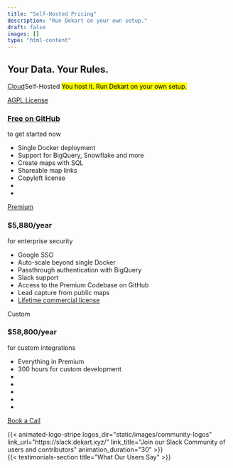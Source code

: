 ```yaml
---
title: "Self-Hosted Pricing"
description: "Run Dekart on your own setup."
draft: false
images: []
type: "html-content"
---
```


<article class="pb-5">
  <div class="pb-3">
    <h1 class="cloud-title display-3"><span>Your Data. Your Rules.</span></h1>
    <p class="lead text-left">
      <span class="btn-group d-inline-block mr-3">
        <a href="/cloud/" class="btn btn-outline-info">Cloud</a><span class="btn btn-info" role="button">Self-Hosted</span>
      </span>
      <span class="d-inline-block">
        <mark>You host it. Run Dekart on your own setup.</mark>
      </span>
    </p>
  </div>
  <div>
    <div class="row row-cols-1 row-cols-md-3 row-cols-sm-1 row-cols-lg-3 no-gutters" id="pricing">
      <div class="col text-center">
        <div class="m-2">
          <div class="card d-block">
            <div class="bg-light p-4 dekart-cloud-price-top">
              <a href="https://github.com/dekart-xyz/dekart" class="btn btn-sm btn-outline-dark font-weight-bold">AGPL License</a>
              <h3 class="font-weight-light">
                <a href="https://github.com/dekart-xyz/dekart">Free on GitHub</a>
              </h3>
              <p class="card-text font-weight-bold">to get started now</p>
            </div>
            <div class="card-body text-left">
              <ul class="list-unstyled">
                <li class="small mb-2">Single Docker deployment</li>
                <li class="small mb-2">Support for BigQuery, Snowflake and more</li>
                <li class="small mb-2">Create maps with SQL</li>
                <li class="small mb-2">Shareable map links</li>
                <li class="small mb-2">Copyleft license</li>
                <li class="small mb-2">&nbsp;</li>
                <li class="small mb-2">&nbsp;</li>
              </ul>
            </div>
          </div>
        </div>
      </div>
      <div class="col text-center">
        <div class="m-2">
          <div class="card">
            <div class="bg-light p-4 dekart-cloud-price-top">
              <a href="http://cloud.dekart.xyz?ref=create-workspace-pricing" class="btn btn-sm btn-primary font-weight-bold">Premium</a>
              <h3 class="font-weight-light">$5,880/year</h3>
              <p class="card-text font-weight-bold">for enterprise security</p>
            </div>
            <div class="card-body text-left">
              <ul class="list-unstyled">
                <li class="small mb-2">Google SSO</li>
                <li class="small mb-2">Auto-scale beyond single Docker</li>
                <li class="small mb-2">Passthrough authentication with BigQuery</li>
                <li class="small mb-2">Slack support</li>
                <li class="small mb-2">Access to the Premium Codebase on GitHub</li>
                <li class="small mb-2">Lead capture from public maps</li>
                <li class="small mb-2">
                  <a target="_blank" href="/legal/dekart-premium-terms/">Lifetime commercial license</a>
                </li>
              </ul>
            </div>
          </div>
        </div>
      </div>
      <div class="col text-center">
        <div class="m-2">
          <div class="card">
            <div class="bg-light p-4 dekart-cloud-price-top">
              <a class="btn btn-sm btn-dark">Custom</a>
              <h3 class="font-weight-light">$58,800/year</h3>
              <p class="card-text font-weight-bold">for custom integrations</p>
            </div>
            <div class="card-body text-left">
              <ul class="list-unstyled">
                <li class="small mb-2">Everything in Premium</li>
                <li class="small mb-2">300 hours for custom development</li>
                <li class="small mb-2">&nbsp;</li>
                <li class="small mb-2">&nbsp;</li>
                <li class="small mb-2">&nbsp;</li>
                <li class="small mb-2">&nbsp;</li>
                <li class="small mb-2">&nbsp;</li>
              </ul>
            </div>
          </div>
        </div>
      </div>
    </div>
    <div class="text-center pt-4 mb-4">
      <p>
        <a class="btn btn-primary btn-lg" href="https://calendly.com/vladi-dekart/30min" role="button">Book a Call</a>
      </p>
    </div>
    <section class="container-fluid">
      <div class="row">
      {{< animated-logo-stripe logos_dir="static/images/community-logos" link_url="https://slack.dekart.xyz/" link_title="Join our Slack Community of users and contributors" animation_duration="30" >}}
      </div>
    </section>
    {{< testimonials-section title="What Our Users Say" >}}
</article>
